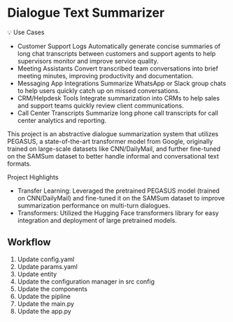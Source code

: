 # Dialogue Text Summarizer

💡 Use Cases
- Customer Support Logs
  Automatically generate concise summaries of long chat transcripts between customers and support agents to help supervisors monitor and improve service quality.
- Meeting Assistants
  Convert transcribed team conversations into brief meeting minutes, improving productivity and documentation.
- Messaging App Integrations
  Summarize WhatsApp or Slack group chats to help users quickly catch up on missed conversations.
- CRM/Helpdesk Tools
  Integrate summarization into CRMs to help sales and support teams quickly review client communications.
- Call Center Transcripts
  Summarize long phone call transcripts for call center analytics and reporting.

This project is an abstractive dialogue summarization system that utilizes PEGASUS, a state-of-the-art transformer model from Google, originally trained on large-scale datasets like CNN/DailyMail, and further fine-tuned on the SAMSum dataset to better handle informal and conversational text formats.

Project Highlights
- Transfer Learning: Leveraged the pretrained PEGASUS model (trained on CNN/DailyMail) and fine-tuned it on the SAMSum dataset to improve summarization performance on multi-turn dialogues.
- Transformers: Utilized the Hugging Face transformers library for easy integration and deployment of large pretrained models.

## Workflow
1. Update config.yaml
2. Update params.yaml
3. Update entity
4. Update the configuration manager in src config
5. Update the components
6. Update the pipline
7. Update the main.py
8. Update the app.py
